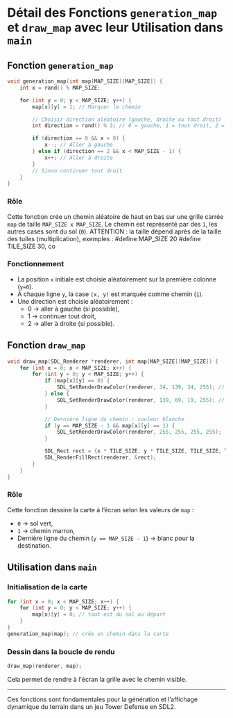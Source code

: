 
# Détail des Fonctions `generation_map` et `draw_map` avec leur Utilisation dans `main`

## Fonction `generation_map`

```c
void generation_map(int map[MAP_SIZE][MAP_SIZE]) {
    int x = rand() % MAP_SIZE; 

    for (int y = 0; y < MAP_SIZE; y++) {
        map[x][y] = 1; // Marquer le chemin

        // Choisir direction aléatoire (gauche, droite ou tout droit)
        int direction = rand() % 3; // 0 = gauche, 1 = tout droit, 2 = droite

        if (direction == 0 && x > 0) {
            x--; // Aller à gauche
        } else if (direction == 2 && x < MAP_SIZE - 1) {
            x++; // Aller à droite
        }
        // Sinon continuer tout droit
    }
}
```

### Rôle

Cette fonction crée un chemin aléatoire de haut en bas sur une grille carrée `map` de taille `MAP_SIZE x MAP_SIZE`. Le chemin est représenté par des `1`, les autres cases sont du sol (`0`). ATTENTION : la taille dépend après de la taille des tuiles (multiplication), exemples : #define MAP_SIZE 20
#define TILE_SIZE 30, co

### Fonctionnement

- La position `x` initiale est choisie aléatoirement sur la première colonne (`y=0`).
- À chaque ligne `y`, la case `(x, y)` est marquée comme chemin (`1`).
- Une direction est choisie aléatoirement :
  - 0 → aller à gauche (si possible),
  - 1 → continuer tout droit,
  - 2 → aller à droite (si possible).

## Fonction `draw_map`

```c
void draw_map(SDL_Renderer *renderer, int map[MAP_SIZE][MAP_SIZE]) {
    for (int x = 0; x < MAP_SIZE; x++) {
        for (int y = 0; y < MAP_SIZE; y++) {
            if (map[x][y] == 0) {
                SDL_SetRenderDrawColor(renderer, 34, 139, 34, 255); // Vert (sol)
            } else {
                SDL_SetRenderDrawColor(renderer, 139, 69, 19, 255); // Marron (chemin)
            }

            // Dernière ligne du chemin : couleur blanche
            if (y == MAP_SIZE - 1 && map[x][y] == 1) {
                SDL_SetRenderDrawColor(renderer, 255, 255, 255, 255);
            }

            SDL_Rect rect = {x * TILE_SIZE, y * TILE_SIZE, TILE_SIZE, TILE_SIZE};
            SDL_RenderFillRect(renderer, &rect);
        }
    }
}
```

### Rôle

Cette fonction dessine la carte à l’écran selon les valeurs de `map` :
- `0` → sol vert,
- `1` → chemin marron,
- Dernière ligne du chemin (`y == MAP_SIZE - 1`) → blanc pour la destination.

## Utilisation dans `main`

### Initialisation de la carte

```c
for (int x = 0; x < MAP_SIZE; x++) {
    for (int y = 0; y < MAP_SIZE; y++) {
        map[x][y] = 0; // tout est du sol au départ
    }
}
generation_map(map); // crée un chemin dans la carte
```

### Dessin dans la boucle de rendu

```c
draw_map(renderer, map);
```

Cela permet de rendre à l'écran la grille avec le chemin visible.

---

Ces fonctions sont fondamentales pour la génération et l’affichage dynamique du terrain dans un jeu Tower Defense en SDL2.
